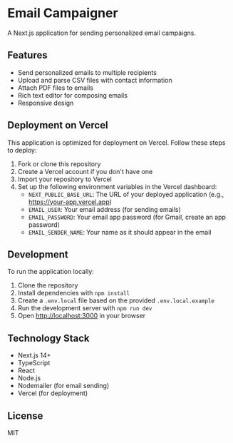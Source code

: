 # Email Campaigner

A Next.js application for sending personalized email campaigns.

## Features

- Send personalized emails to multiple recipients
- Upload and parse CSV files with contact information
- Attach PDF files to emails
- Rich text editor for composing emails
- Responsive design

## Deployment on Vercel

This application is optimized for deployment on Vercel. Follow these steps to deploy:

1. Fork or clone this repository
2. Create a Vercel account if you don't have one
3. Import your repository to Vercel
4. Set up the following environment variables in the Vercel dashboard:
   - `NEXT_PUBLIC_BASE_URL`: The URL of your deployed application (e.g., https://your-app.vercel.app)
   - `EMAIL_USER`: Your email address (for sending emails)
   - `EMAIL_PASSWORD`: Your email app password (for Gmail, create an app password)
   - `EMAIL_SENDER_NAME`: Your name as it should appear in the email

## Development

To run the application locally:

1. Clone the repository
2. Install dependencies with `npm install`
3. Create a `.env.local` file based on the provided `.env.local.example`
4. Run the development server with `npm run dev`
5. Open [http://localhost:3000](http://localhost:3000) in your browser

## Technology Stack

- Next.js 14+
- TypeScript
- React
- Node.js
- Nodemailer (for email sending)
- Vercel (for deployment)

## License

MIT
